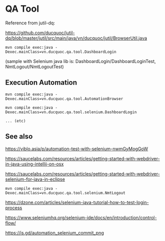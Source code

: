QA Tool 
=== 

Reference from jutil-dq: 

https://github.com/ducquoc/jutil-dq/blob/master/jutil/src/main/java/vn/ducquoc/jutil/BrowserUtil.java
```
mvn compile exec:java -Dexec.mainClass=vn.ducquoc.qa.tool.DashboardLogin
```
(sample with Selenium java lib is: DashboardLogin/DashboardLoginTest, NmtLogout/NmtLogoutTest)

## Execution Automation
```
mvn compile exec:java -Dexec.mainClass=vn.ducquoc.qa.tool.AutomationBrowser

mvn compile exec:java -Dexec.mainClass=vn.ducquoc.qa.tool.selenium.DashboardLogin

... (etc)
```

## See also

https://viblo.asia/p/automation-test-with-selenium-nwmGyMogGoW

https://saucelabs.com/resources/articles/getting-started-with-webdriver-in-java-using-intellij-on-osx

https://saucelabs.com/resources/articles/getting-started-with-webdriver-selenium-for-java-in-eclipse
```
mvn compile exec:java -Dexec.mainClass=vn.ducquoc.qa.tool.selenium.NmtLogout
```
https://dzone.com/articles/selenium-java-tutorial-how-to-test-login-process

https://www.seleniumhq.org/selenium-ide/docs/en/introduction/control-flow/

https://is.gd/automation_selenium_commit_png

